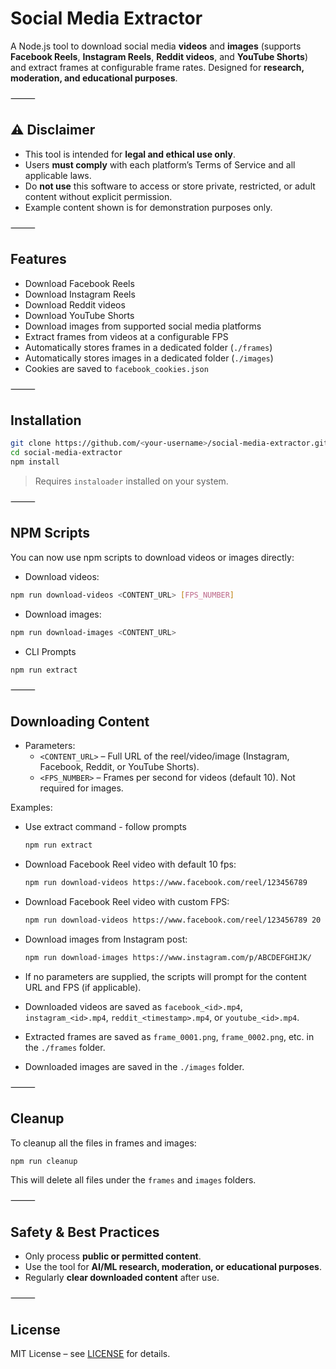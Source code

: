 # Social Media Extractor

A Node.js tool to download social media **videos** and **images** (supports **Facebook Reels**, **Instagram Reels**, **Reddit videos**, and **YouTube Shorts**) and extract frames at configurable frame rates. Designed for **research, moderation, and educational purposes**.

⸻

## ⚠️ Disclaimer
- This tool is intended for **legal and ethical use only**.
- Users **must comply** with each platform’s Terms of Service and all applicable laws.
- Do **not use** this software to access or store private, restricted, or adult content without explicit permission.
- Example content shown is for demonstration purposes only.

⸻

## Features
- Download Facebook Reels
- Download Instagram Reels
- Download Reddit videos
- Download YouTube Shorts
- Download images from supported social media platforms
- Extract frames from videos at a configurable FPS
- Automatically stores frames in a dedicated folder (`./frames`)
- Automatically stores images in a dedicated folder (`./images`)
- Cookies are saved to `facebook_cookies.json`

⸻

## Installation

```bash
git clone https://github.com/<your-username>/social-media-extractor.git
cd social-media-extractor
npm install
```

> Requires `instaloader` installed on your system.

⸻

## NPM Scripts

You can now use npm scripts to download videos or images directly:

- Download videos:
```bash
npm run download-videos <CONTENT_URL> [FPS_NUMBER]
```

- Download images:
```bash
npm run download-images <CONTENT_URL>
```

- CLI Prompts
```bash
npm run extract
```

⸻

## Downloading Content
- Parameters:
  - `<CONTENT_URL>` – Full URL of the reel/video/image (Instagram, Facebook, Reddit, or YouTube Shorts).
  - `<FPS_NUMBER>` – Frames per second for videos (default 10). Not required for images.

Examples:
- Use extract command - follow prompts
  ```bash
  npm run extract
  ```
- Download Facebook Reel video with default 10 fps:
  ```bash
  npm run download-videos https://www.facebook.com/reel/123456789
  ```
- Download Facebook Reel video with custom FPS:
  ```bash
  npm run download-videos https://www.facebook.com/reel/123456789 20
  ```
- Download images from Instagram post:
  ```bash
  npm run download-images https://www.instagram.com/p/ABCDEFGHIJK/
  ```

- If no parameters are supplied, the scripts will prompt for the content URL and FPS (if applicable).

- Downloaded videos are saved as `facebook_<id>.mp4`, `instagram_<id>.mp4`, `reddit_<timestamp>.mp4`, or `youtube_<id>.mp4`.
- Extracted frames are saved as `frame_0001.png`, `frame_0002.png`, etc. in the `./frames` folder.
- Downloaded images are saved in the `./images` folder.

⸻

## Cleanup
To cleanup all the files in frames and images:
```bash
npm run cleanup
```
This will delete all files under the `frames` and `images` folders.

⸻

## Safety & Best Practices
- Only process **public or permitted content**.
- Use the tool for **AI/ML research, moderation, or educational purposes**.
- Regularly **clear downloaded content** after use.

⸻

## License
MIT License – see [LICENSE](LICENSE) for details.
